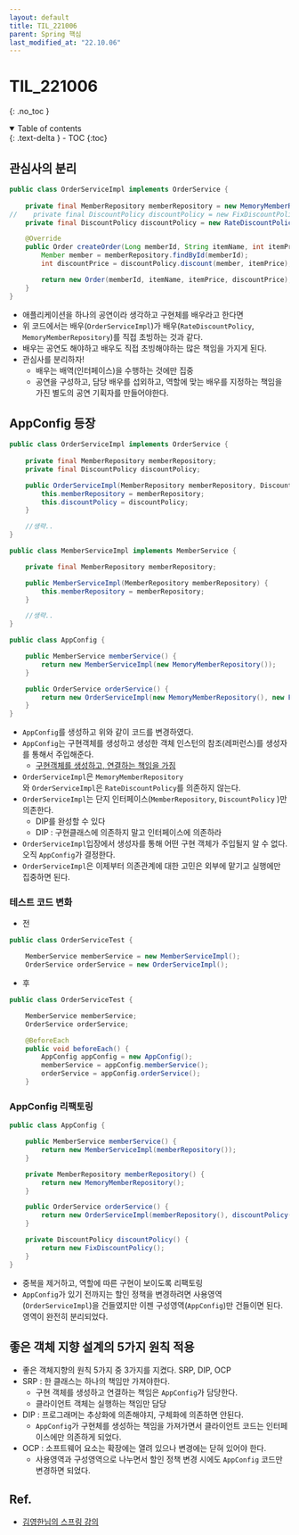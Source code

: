 ```yaml
---
layout: default
title: TIL_221006
parent: Spring 핵심
last_modified_at: "22.10.06"
---
```


# TIL_221006
{: .no_toc }

<details open markdown="block">
  <summary>
    Table of contents
  </summary>
  {: .text-delta }
- TOC
{:toc}
</details>

## 관심사의 분리
```java
public class OrderServiceImpl implements OrderService {
    
    private final MemberRepository memberRepository = new MemoryMemberRepository();
//    private final DiscountPolicy discountPolicy = new FixDiscountPolicy();
    private final DiscountPolicy discountPolicy = new RateDiscountPolicy();

    @Override
    public Order createOrder(Long memberId, String itemName, int itemPrice) {
        Member member = memberRepository.findById(memberId);
        int discountPrice = discountPolicy.discount(member, itemPrice);

        return new Order(memberId, itemName, itemPrice, discountPrice);
    }
}
```
- 애플리케이션을 하나의 공연이라 생각하고 구현체를 배우라고 한다면 
- 위 코드에서는 배우(<code class="language-plaintext highlighter-rouge">OrderServiceImpl</code>)가 배우(<code class="language-plaintext highlighter-rouge">RateDiscountPolicy</code>, <code class="language-plaintext highlighter-rouge">MemoryMemberRepository</code>)를 직접 초빙하는 것과 같다.
- 배우는 공연도 해야하고 배우도 직접 초빙해야하는 많은 책임을 가지게 된다.
- 관심사를 분리하자! 
  - 배우는 배역(인터페이스)을 수행하는 것에만 집중
  - 공연을 구성하고, 담당 배우를 섭외하고, 역할에 맞는 배우를 지정하는 책임을 가진 별도의 <span class="bg-green-100">공연 기획자</span>를 만들어야한다.

## AppConfig 등장
```java
public class OrderServiceImpl implements OrderService {
    
    private final MemberRepository memberRepository;
    private final DiscountPolicy discountPolicy;

    public OrderServiceImpl(MemberRepository memberRepository, DiscountPolicy discountPolicy) {
        this.memberRepository = memberRepository;
        this.discountPolicy = discountPolicy;
    }

    //생략..
}
```
```java
public class MemberServiceImpl implements MemberService {

    private final MemberRepository memberRepository;

    public MemberServiceImpl(MemberRepository memberRepository) {
        this.memberRepository = memberRepository;
    }

    //생략..
}

```

```java
public class AppConfig {

    public MemberService memberService() {
        return new MemberServiceImpl(new MemoryMemberRepository());
    }

    public OrderService orderService() {
        return new OrderServiceImpl(new MemoryMemberRepository(), new FixDiscountPolicy());
    }
}
```
- <code class="language-plaintext highlighter-rouge">AppConfig</code>를 생성하고 위와 같이 코드를 변경하였다.
- <code class="language-plaintext highlighter-rouge">AppConfig</code>는 구현객체를 생성하고 생성한 객체 인스턴의 참조(레퍼런스)를 생성자를 통해서 주입해준다.
  - <u>구현객체를 생성하고, 연결하는 책임을 가짐</u>
- <code class="language-plaintext highlighter-rouge">OrderServiceImpl</code>은 <code class="language-plaintext highlighter-rouge">MemoryMemberRepository
</code>와 <code class="language-plaintext highlighter-rouge">OrderServiceImpl</code>은 <code class="language-plaintext highlighter-rouge">RateDiscountPolicy</code>를 의존하지 않는다.
- <code class="language-plaintext highlighter-rouge">OrderServiceImpl</code>는 단지 인터페이스(<code class="language-plaintext highlighter-rouge">MemberRepository</code>, 
<code class="language-plaintext highlighter-rouge">DiscountPolicy</code> )만 의존한다.
  - DIP를 완성할 수 있다
  - DIP : 구현클래스에 의존하지 말고 인터페이스에 의존하라
- <code class="language-plaintext highlighter-rouge">OrderServiceImpl</code>입장에서 생성자를 통해 어떤 구현 객체가 주입될지 알 수 없다. 오직 <code class="language-plaintext highlighter-rouge">AppConfig</code>가 결정한다.
- <code class="language-plaintext highlighter-rouge">OrderServiceImpl</code>은 이제부터 의존관계에 대한 고민은 외부에 맡기고 실행에만 집중하면 된다.


### 테스트 코드 변화
  - 전
  ```java
  public class OrderServiceTest {

      MemberService memberService = new MemberServiceImpl();
      OrderService orderService = new OrderServiceImpl();
  ```
  - 후
  ```java
  public class OrderServiceTest {

      MemberService memberService;
      OrderService orderService;

      @BeforeEach
      public void beforeEach() {
          AppConfig appConfig = new AppConfig();
          memberService = appConfig.memberService();
          orderService = appConfig.orderService();
      }
  ```

### AppConfig 리팩토링
```java
public class AppConfig {

    public MemberService memberService() {
        return new MemberServiceImpl(memberRepository());
    }

    private MemberRepository memberRepository() {
        return new MemoryMemberRepository();
    }

    public OrderService orderService() {
        return new OrderServiceImpl(memberRepository(), discountPolicy());
    }

    private DiscountPolicy discountPolicy() {
        return new FixDiscountPolicy();
    }
}
```
- 중복을 제거하고, 역할에 따른 구현이 보이도록 리팩토링
- <code class="language-plaintext highlighter-rouge">AppConfig</code>가 있기 전까지는 할인 정책을 변경하려면 사용영역(<code class="language-plaintext highlighter-rouge">OrderServiceImpl</code>)을 건들였지만 이젠 구성영역(<code class="language-plaintext highlighter-rouge">AppConfig</code>)만 건들이면 된다. 영역이 완전히 분리되었다.

## 좋은 객체 지향 설계의 5가지 원칙 적용
- 좋은 객체지향의 원칙 5가지 중 3가지를 지켰다. SRP, DIP, OCP
- SRP : 한 클래스는 하나의 책임만 가져야한다.
    - 구현 객체를 생성하고 연결하는 책임은 <code class="language-plaintext highlighter-rouge">AppConfig</code>가 담당한다.
    - 클라이언트 객체는 실행하는 책임만 담당
- DIP : 프로그래머는 추상화에 의존해야지, 구체화에 의존하면 안된다.
    - <code class="language-plaintext highlighter-rouge">AppConfig</code>가 구현체를 생성하는 책임을 가져가면서 클라이언트 코드는 인터페이스에만 의존하게 되었다.
- OCP : 소프트웨어 요소는 확장에는 열려 있으나 변경에는 닫혀 있어야 한다.
    - 사용영역과 구성영역으로 나누면서 할인 정책 변경 시에도 <code class="language-plaintext highlighter-rouge">AppConfig</code> 코드만 변경하면 되었다.

## Ref.
- <a href="https://www.inflearn.com/course/%EC%8A%A4%ED%94%84%EB%A7%81-%ED%95%B5%EC%8B%AC-%EC%9B%90%EB%A6%AC-%EA%B8%B0%EB%B3%B8%ED%8E%B8/dashboard">김영한님의 스프링 강의</a>
